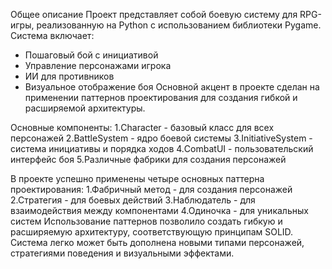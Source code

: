 Общее описание
Проект представляет собой боевую систему для RPG-игры, реализованную на Python с использованием библиотеки Pygame. Система включает:
- Пошаговый бой с инициативой
- Управление персонажами игрока
- ИИ для противников
- Визуальное отображение боя
Основной акцент в проекте сделан на применении паттернов проектирования для создания гибкой и расширяемой архитектуры.

Основные компоненты:
1.Character - базовый класс для всех персонажей
2.BattleSystem - ядро боевой системы
3.InitiativeSystem - система инициативы и порядка ходов
4.CombatUI - пользовательский интерфейс боя
5.Различные фабрики для создания персонажей

В проекте успешно применены четыре основных паттерна проектирования:
1.Фабричный метод - для создания персонажей
2.Стратегия - для боевых действий
3.Наблюдатель - для взаимодействия между компонентами
4.Одиночка - для уникальных систем
Использование паттернов позволило создать гибкую и расширяемую архитектуру, соответствующую принципам SOLID. Система легко может быть дополнена новыми типами персонажей, стратегиями поведения и визуальными эффектами.

